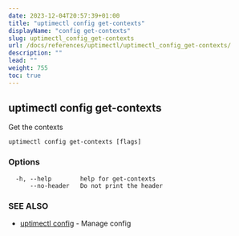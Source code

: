 ```yaml
---
date: 2023-12-04T20:57:39+01:00
title: "uptimectl config get-contexts"
displayName: "config get-contexts"
slug: uptimectl_config_get-contexts
url: /docs/references/uptimectl/uptimectl_config_get-contexts/
description: ""
lead: ""
weight: 755
toc: true
---
```

## uptimectl config get-contexts

Get the contexts

```
uptimectl config get-contexts [flags]
```

### Options

```
  -h, --help        help for get-contexts
      --no-header   Do not print the header
```

### SEE ALSO

* [uptimectl config](/docs/references/uptimectl/uptimectl_config/)	 - Manage config

